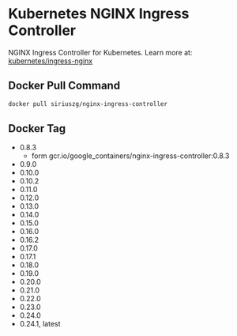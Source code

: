 # Kubernetes NGINX Ingress Controller

NGINX Ingress Controller for Kubernetes.
Learn more at: [kubernetes/ingress-nginx](https://github.com/kubernetes/ingress-nginx)

## Docker Pull Command

```bash
docker pull siriuszg/nginx-ingress-controller
```

## Docker Tag

* 0.8.3
  * form gcr.io/google_containers/nginx-ingress-controller:0.8.3
* 0.9.0
* 0.10.0
* 0.10.2
* 0.11.0
* 0.12.0
* 0.13.0
* 0.14.0
* 0.15.0
* 0.16.0
* 0.16.2
* 0.17.0
* 0.17.1
* 0.18.0
* 0.19.0
* 0.20.0
* 0.21.0
* 0.22.0
* 0.23.0
* 0.24.0
* 0.24.1, latest
